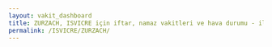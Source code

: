```yaml
---
layout: vakit_dashboard
title: ZURZACH, ISVICRE için iftar, namaz vakitleri ve hava durumu - ilçe/eyalet seç
permalink: /ISVICRE/ZURZACH/
---
```


<script type="text/javascript">
  var GLOBAL_COUNTRY = 'ISVICRE';
  var GLOBAL_CITY = 'ZURZACH';
  var GLOBAL_STATE = '';
  var lat = 72;
  var lon = 21;
</script>
